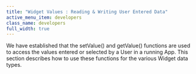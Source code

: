 ```yaml
---
title: "Widget Values : Reading & Writing User Entered Data"
active_menu_item: developers
class_name: developers
full_width: true
---
```



We have established that the setValue() and getValue() functions are used to access the values entered or selected by a User in a running App. This section describes how to use these functions for the various Widget data types.

